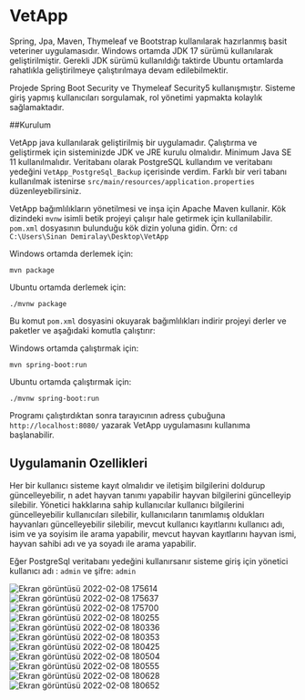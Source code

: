 # VetApp
Spring, Jpa, Maven, Thymeleaf ve Bootstrap kullanılarak hazırlanmış basit veteriner uygulamasıdır. Windows ortamda JDK 17 sürümü kullanılarak geliştirilmiştir. 
Gerekli JDK sürümü kullanıldığı taktirde Ubuntu ortamlarda rahatlıkla geliştirilmeye çalıştırılmaya devam edilebilmektir.

Projede Spring Boot Security ve Thymeleaf Security5 kullanışmıştır. Sisteme giriş yapmış kullanıcıları sorgulamak, rol yönetimi yapmakta kolaylık sağlamaktadır.

##Kurulum

VetApp java kullanılarak geliştirilmiş bir uygulamadır. Çalıştırma ve geliştirmek için sisteminizde JDK ve JRE kurulu olmalıdır. Minimum Java SE 11 kullanılmalıdır.
Veritabanı olarak PostgreSQL kullandım ve veritabanı yedeğini `VetApp_PostgreSql_Backup` içerisinde verdim. Farklı bir veri tabanı kullanılmak istenirse 
`src/main/resources/application.properties` düzenleyebilirsiniz.

VetApp bağımlılıkların yönetilmesi ve inşa için Apache Maven kullanir. Kök dizindeki `mvnw` isimli betik projeyi çalışır hale getirmek için kullanilabilir.
`pom.xml` dosyasının bulunduğu kök dizin yoluna gidin. Örn: `cd C:\Users\Sinan Demiralay\Desktop\VetApp`

Windows ortamda derlemek için:

```
mvn package
```

Ubuntu ortamda derlemek için:

```
./mvnw package
```

Bu komut `pom.xml` dosyasini okuyarak bağımlılıkları indirir projeyi derler ve paketler ve aşağıdaki komutla çalıştırır:

Windows ortamda çalıştırmak için:

```
mvn spring-boot:run
```

Ubuntu ortamda çalıştırmak için:

```
./mvnw spring-boot:run
```

Programı çalıştırdıktan sonra tarayıcının adress çubuğuna `http://localhost:8080/` yazarak VetApp uygulamasını kullanıma başlanabilir.

## Uygulamanin Ozellikleri

Her bir kullanıcı sisteme kayıt olmalıdır ve iletişim bilgilerini doldurup güncelleyebilir,
n adet hayvan tanımı yapabilir hayvan bilgilerini güncelleyip silebilir.
Yönetici hakklarına sahip kullanıcılar kullanıcı bilgilerini güncelleyebilir kullanıcıları silebilir,
kullanıcıların tanımlamış oldukları hayvanları güncelleyebilir silebilir,
mevcut kullanıcı kayıtlarını kullanıcı adı, isim ve ya soyisim ile arama yapabilir,
mevcut hayvan kayıtlarını hayvan ismi, hayvan sahibi adı ve ya soyadı ile arama yapabilir.

Eğer PostgreSql veritabanı yedeğini kullanırsanır sisteme giriş için yönetici kullanıcı adı : `admin` ve şifre: `admin`



![Ekran görüntüsü 2022-02-08 175614](https://user-images.githubusercontent.com/68161748/153050778-dc692132-c6c5-4b6f-a275-8ed6286547a1.png)
![Ekran görüntüsü 2022-02-08 175637](https://user-images.githubusercontent.com/68161748/153050810-beace05a-9484-4cce-8eef-a6aea3d15bc9.png)
![Ekran görüntüsü 2022-02-08 175700](https://user-images.githubusercontent.com/68161748/153050823-1102a8c5-fc1e-4b78-8d07-3afe53296ec1.png)
![Ekran görüntüsü 2022-02-08 180255](https://user-images.githubusercontent.com/68161748/153050834-498859e2-c774-4297-a5d6-c39d1499bb32.png)
![Ekran görüntüsü 2022-02-08 180336](https://user-images.githubusercontent.com/68161748/153050861-2bef5f99-db9d-4400-a179-a71f8fb3805a.png)
![Ekran görüntüsü 2022-02-08 180353](https://user-images.githubusercontent.com/68161748/153050866-4e079ebf-bece-43c2-8f2e-620aeb4f6a79.png)
![Ekran görüntüsü 2022-02-08 180425](https://user-images.githubusercontent.com/68161748/153050871-16155f0c-4993-4a60-9493-9cb2a6c02628.png)
![Ekran görüntüsü 2022-02-08 180504](https://user-images.githubusercontent.com/68161748/153051012-19168582-391c-46d1-ad44-0b76dce0f47f.png)
![Ekran görüntüsü 2022-02-08 180555](https://user-images.githubusercontent.com/68161748/153051024-cd9e9fbc-dfcb-4b73-a64f-951555fb7773.png)
![Ekran görüntüsü 2022-02-08 180628](https://user-images.githubusercontent.com/68161748/153051032-70f93dd1-7a45-4760-a7f1-244aa8dcacf0.png)
![Ekran görüntüsü 2022-02-08 180652](https://user-images.githubusercontent.com/68161748/153051041-10eda2c9-b243-4bea-92e5-8574ac519645.png)




